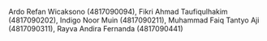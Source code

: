 Ardo Refan Wicaksono (4817090094),
Fikri Ahmad Taufiqulhakim (4817090202),
Indigo Noor Muin (4817090211),
Muhammad Faiq Tantyo Aji (4817090311),
Rayva Andira Fernanda (4817090441)

